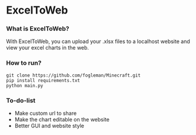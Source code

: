 # ExcelToWeb

### What is ExcelToWeb?
With ExcelToWeb, you can upload your .xlsx files to a
localhost website and view your excel charts in the web.

### How to run?
```
git clone https://github.com/fogleman/Minecraft.git
pip install requirements.txt
python main.py
```

### To-do-list
- Make custom url to share
- Make the chart editable on the website
- Better GUI and website style
